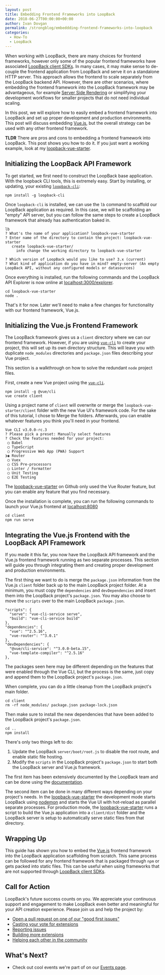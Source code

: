 ```yaml
---
layout: post
title: Embedding Frontend Frameworks into LoopBack
date: 2018-06-27T00:00:00+00:00
author: Ivan Dovgan
permalink: /strongblog/embeddding-frontend-frameworks-into-loopback
categories:
  - How-To
  - LoopBack
---
```


When working with LoopBack, there are many choices for frontend frameworks, however only some of the popular frontend frameworks have associated [LoopBack client SDKs](https://loopback.io/doc/en/lb3/Client-SDKs.html). In many cases, it may make sense to de-couple the frontend application from LoopBack and serve it on a standalone HTTP server. This approach allows the frontend to scale separately from the LoopBack backend API. However, there are other scenarios, where embedding the frontend framework into the LoopBack framework may be advantageous, for example [Server Side Rendering](https://ssr.vuejs.org/) or simplifying your development workflows for smaller projects that do not need individual scaling. 

In this post, we will explore how to easily embed a frontend framework into LoopBack and set up proper development and production environments. This post will discuss embedding [Vue.js](https://vuejs.org/), but the overall strategy can be used with any other frontend framework.

**TLDR** There are pros and cons to embedding a frontend framework into LoopBack. This post shows you how to do it. If you just want a working example, look at my [loopback-vue-starter](https://github.com/ivandov/loopback-vue-starter).

## Initializing the LoopBack API Framework

To get started, we first need to construct the LoopBack base application. With the loopback CLI tools, this is extremely easy. Start by installing, or updating, your existing [`loopback-cli`](https://www.npmjs.com/package/loopback-cli):

```
npm install -g loopback-cli
```

Once `loopback-cli` is installed, we can use the `lb` command to scaffold our LoopBack application as required. In this case, we will be scaffolding an "empty" API server, but you can follow the same steps to create a LoopBack framework that already has authentication baked in.

```
lb
? What's the name of your application? loopback-vue-starter
? Enter name of the directory to contain the project: loopback-vue-starter
   create loopback-vue-starter/
     info change the working directory to loopback-vue-starter

? Which version of LoopBack would you like to use? 3.x (current)
? What kind of application do you have in mind? empty-server (An empty LoopBack API, without any configured models or datasources)
```

Once everything is installed, run the following commands and the LoopBack API Explorer is now online at [localhost:3000/explorer](http://localhost:3000/explorer/).

```
cd loopback-vue-starter 
node .
```

That's it for now. Later we'll need to make a few changes for functionality with our frontend framework, Vue.js.

## Initializing the Vue.js Frontend Framework

The LoopBack framework gives us a `client` directory where we can our frontend framework. However, if you are using [`vue-cli`](https://cli.vuejs.org/) to create your project, this will set up its own directory structure. This will leave you with duplicate `node_modules` directories and `package.json` files describing your Vue project.

This section is a walkthrough on how to solve the redundant `node` project files.

First, create a new Vue project using the [`vue-cli`](https://cli.vuejs.org/). 

```
npm install -g @vue/cli
vue create client
```

Using a project name of `client` will overwrite or merge the `loopback-vue-starter/client` folder with the new Vue UI's framework code. For the sake of this tutorial, I chose to Merge the folders. Afterwards, you can enable whatever features you think you'll need in your frontend. 

```
Vue CLI v3.0.0-rc.3
? Please pick a preset: Manually select features
? Check the features needed for your project:
 ◯ Babel
 ◯ TypeScript
 ◯ Progressive Web App (PWA) Support
❯◉ Router
 ◯ Vuex
 ◯ CSS Pre-processors
 ◯ Linter / Formatter
 ◯ Unit Testing
 ◯ E2E Testing
```

The [loopback-vue-starter](https://github.com/ivandov/loopback-vue-starter) on Github only used the Vue Router feature, but you can enable any feature that you find necessary.

Once the installation is complete, you can run the following commands to launch your Vue.js frontend at [localhost:8080](http://localhost:8080)

```
cd client
npm run serve
```

## Integrating the Vue.js Frontend with the LoopBack API Framework

If you made it this far, you now have the LoopBack API framework and the Vue.js frontend framework running as two separate processes. This section will guide you through integrating them and creating proper development and production environments.

The first thing we want to do is merge the `package.json` information from the Vue.js `client` folder back up to the main LoopBack project folder. At a minimum, you must copy the `dependencies` and `devDependencies` and insert them into the LoopBack project's `package.json`. You may also choose to move the `scripts` over to the main LoopBack `package.json`.

```
"scripts": {
  "serve": "vue-cli-service serve",
  "build": "vue-cli-service build"
},
"dependencies": {
  "vue": "^2.5.16",
  "vue-router": "^3.0.1"
},
"devDependencies": {
  "@vue/cli-service": "^3.0.0-beta.15",
  "vue-template-compiler": "^2.5.16"
},
```

The packages seen here may be different depending on the features that were enabled through the Vue CLI, but the process is the same, just copy and append them to the LoopBack project's `package.json`.

When complete, you can do a little cleanup from the LoopBack project's main folder. 

```
cd client
rm -rf node_modules/ package.json package-lock.json
```

Then make sure to install the new dependencies that have been added to the LoopBack project's `package.json`.

```
cd ..
npm install
```

There's only two things left to do:

1. Update the LoopBack `server/boot/root.js` to disable the root route, and enable static file hosting. 
2. Modify the `scripts` in the LoopBack project's `package.json` to start both the LoopBack server and Vue.js framework.

The first item has been extensively documented by the LoopBack team and can be done using the [documentation](https://loopback.io/doc/en/lb3/Add-a-static-web-page.html).

The second item can be done in many different ways depending on your project's needs. In the [loopback-vue-starter](https://github.com/ivandov/loopback-vue-starter) the development mode starts LoopBack using [nodemon](https://www.npmjs.com/package/nodemon) and starts the Vue UI with hot-reload as parallel separate processes. For production mode, the [loopback-vue-starter](https://github.com/ivandov/loopback-vue-starter) runs a script to build the Vue.js application into a `client/dist` folder and the LoopBack server is setup to automatically serve static files from that directory.

## Wrapping Up

This guide has shown you how to embed the [Vue.js](https://vuejs.org/) frontend framework into the LoopBack application scaffolding from scratch. This same process can be followed for any frontend framework that is packaged through `npm` or gets packed into static files. This can be useful when using frameworks that are not supported through [LoopBack client SDKs](https://loopback.io/doc/en/lb3/Client-SDKs.html). 

## Call for Action

LoopBack's future success counts on you. We appreciate your continuous support and engagement to make LoopBack even better and meaningful for your API creation experience. Please join us and help the project by:

* [Open a pull request on one of our "good first issues"](https://github.com/strongloop/loopback-next/labels/good%20first%20issue)
* [Casting your vote for extensions](https://github.com/strongloop/loopback-next/issues/512)
* [Reporting issues](https://github.com/strongloop/loopback-next/issues)
* [Building more extensions](https://github.com/strongloop/loopback-next/issues/647)
* [Helping each other in the community](https://groups.google.com/forum/#!forum/loopbackjs)

## What's Next?

* Check out cool events we're part of on our [Events page](https://strongloop.com/events/).
